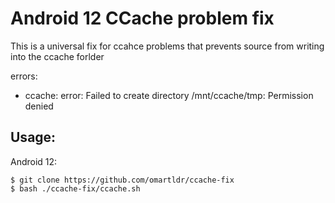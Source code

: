 # Android 12 CCache problem fix

This is a universal fix for ccahce problems that prevents source from writing into the ccache forlder

errors:
- ccache: error: Failed to create directory /mnt/ccache/tmp: Permission denied

## Usage:

Android 12:
```
$ git clone https://github.com/omartldr/ccache-fix
$ bash ./ccache-fix/ccache.sh
```
